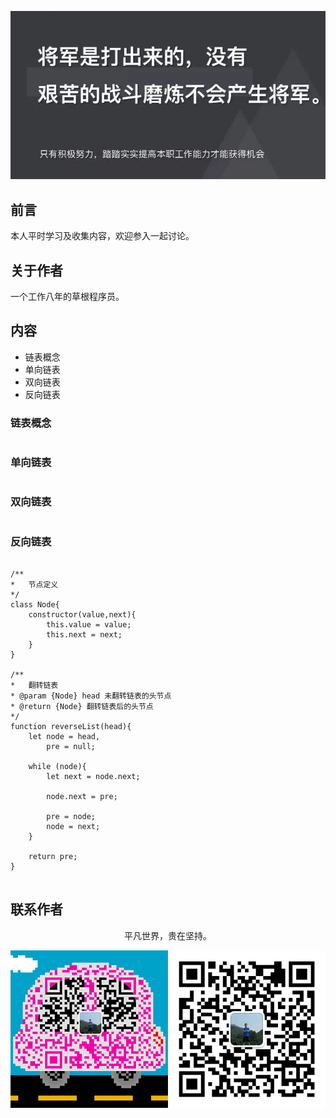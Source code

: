 ![image](./img/timg.jpg)
<br>

## 前言

本人平时学习及收集内容，欢迎参入一起讨论。

## 关于作者

一个工作八年的草根程序员。

## 内容

- 链表概念
- 单向链表
- 双向链表
- 反向链表

### 链表概念

```

```

### 单向链表

```

```

### 双向链表

```

```

### 反向链表

```

/**
*   节点定义
*/
class Node{
    constructor(value,next){
        this.value = value;
        this.next = next;
    }
}

/**
*   翻转链表
* @param {Node} head 未翻转链表的头节点
* @return {Node} 翻转链表后的头节点
*/
function reverseList(head){
    let node = head,
        pre = null;

    while (node){
        let next = node.next;

        node.next = pre;

        pre = node;
        node = next;
    }

    return pre;
}


```

## 联系作者

<div align="center">
    <p>
        平凡世界，贵在坚持。
    </p>
    <img src="./img/contact.png" />
</div>
